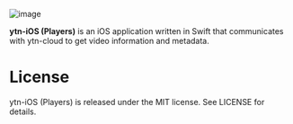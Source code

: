 ![image](https://github.com/nextseto/ytn-iOS/blob/master/assets/header-ytn-ios.png)

**ytn-iOS (Players)** is an iOS application written in Swift that communicates with ytn-cloud to get video information and metadata.

# License

ytn-iOS (Players) is released under the MIT license. See LICENSE for details.
